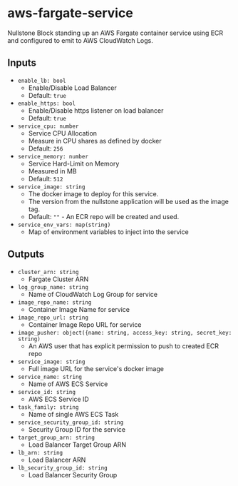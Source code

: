 # aws-fargate-service

Nullstone Block standing up an AWS Fargate container service using ECR and configured to emit to AWS CloudWatch Logs.

## Inputs

- `enable_lb: bool`
  - Enable/Disable Load Balancer
  - Default: `true`
- `enable_https: bool`
  - Enable/Disable https listener on load balancer
  - Default: `true`
- `service_cpu: number`
  - Service CPU Allocation
  - Measure in CPU shares as defined by docker
  - Default: `256`
- `service_memory: number`
  - Service Hard-Limit on Memory
  - Measured in MB 
  - Default: `512`
- `service_image: string`
  - The docker image to deploy for this service.
  - The version from the nullstone application will be used as the image tag.
  - Default: `""` - An ECR repo will be created and used.
- `service_env_vars: map(string)`
  - Map of environment variables to inject into the service

## Outputs

- `cluster_arn: string`
  - Fargate Cluster ARN
- `log_group_name: string`
  - Name of CloudWatch Log Group for service
- `image_repo_name: string`
  - Container Image Name for service
- `image_repo_url: string`
  - Container Image Repo URL for service
- `image_pusher: object({name: string, access_key: string, secret_key: string)`
  - An AWS user that has explicit permission to push to created ECR repo
- `service_image: string`
  - Full image URL for the service's docker image
- `service_name: string`
  - Name of AWS ECS Service
- `service_id: string`
  - AWS ECS Service ID
- `task_family: string`
  - Name of single AWS ECS Task
- `service_security_group_id: string`
  - Security Group ID for the service
- `target_group_arn: string`
  - Load Balancer Target Group ARN
- `lb_arn: string`
  - Load Balancer ARN
- `lb_security_group_id: string`
  - Load Balancer Security Group

